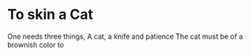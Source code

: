 # To skin a Cat
One needs three things,
A cat, a knife and patience
The cat must be of a brownish color to 